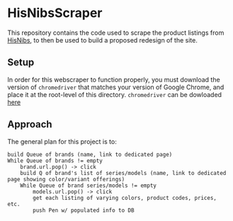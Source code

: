 # HisNibsScraper
This repository contains the code used to scrape the product listings from [HisNibs](http://hisnibs.com/), to then be used to build a proposed redesign of the site.

## Setup
In order for this webscraper to function properly, you must download the version of `chromedriver` that matches your version of Google Chrome, and place it at the root-level of this directory.
`chromedriver` can be dowloaded [here](https://chromedriver.chromium.org/downloads)

## Approach
The general plan for this project is to:
```angular2
build Queue of brands (name, link to dedicated page)
While Queue of brands != empty
    brand.url.pop() -> click
    build Q of brand's list of series/models (name, link to dedicated page showing color/variant offerings)
    While Queue of brand series/models != empty
        models.url.pop() -> click
        get each listing of varying colors, product codes, prices, etc.
        push Pen w/ populated info to DB
```

